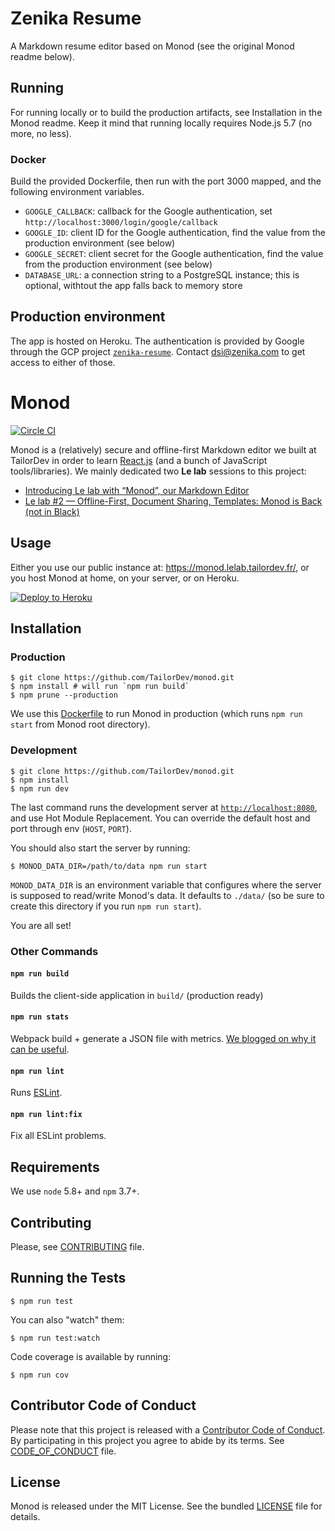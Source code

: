 # Zenika Resume

A Markdown resume editor based on Monod (see the original Monod readme below).

## Running

For running locally or to build the production artifacts, see Installation in the Monod readme.
Keep it mind that running locally requires Node.js 5.7 (no more, no less).

### Docker

Build the provided Dockerfile, then run with the port 3000 mapped, and the following environment variables.

- `GOOGLE_CALLBACK`: callback for the Google authentication, set `http://localhost:3000/login/google/callback`
- `GOOGLE_ID`: client ID for the Google authentication, find the value from the production environment (see below)
- `GOOGLE_SECRET`: client secret for the Google authentication, find the value from the production environment (see below)
- `DATABASE_URL`: a connection string to a PostgreSQL instance; this is optional, withtout the app falls back to memory store

## Production environment

The app is hosted on Heroku. The authentication is provided by Google through the GCP
project [`zenika-resume`](https://console.cloud.google.com/home/dashboard?project=zenika-resume).
Contact dsi@zenika.com to get access to either of those.


# Monod

[![Circle CI](https://circleci.com/gh/TailorDev/monod.svg?style=svg)](https://circleci.com/gh/TailorDev/monod)

Monod is a (relatively) secure and offline-first Markdown editor we built at
TailorDev in order to learn [React.js](https://facebook.github.io/react/) (and a
bunch of JavaScript tools/libraries). We mainly dedicated two **Le lab** sessions
to this project:

* [Introducing Le lab with “Monod”, our Markdown
  Editor](https://tailordev.fr/blog/2016/03/11/introducing-le-lab-with-monod-our-markdown-editor/)
* [Le lab #2 — Offline-First, Document Sharing, Templates: Monod is Back (not in
  Black)](https://tailordev.fr/blog/2016/04/15/le-lab-2-offline-first-document-sharing-templates-monod-is-back/)

## Usage

Either you use our public instance at: https://monod.lelab.tailordev.fr/, or you
host Monod at home, on your server, or on Heroku.

[![Deploy to
Heroku](https://www.herokucdn.com/deploy/button.png)](https://heroku.com/deploy)

## Installation


### Production

    $ git clone https://github.com/TailorDev/monod.git
    $ npm install # will run `npm run build`
    $ npm prune --production

We use this
[Dockerfile](https://github.com/TailorDev/dockerfiles/blob/master/node/Dockerfile)
to run Monod in production (which runs `npm run start` from Monod root
directory).

### Development

    $ git clone https://github.com/TailorDev/monod.git
    $ npm install
    $ npm run dev

The last command runs the development server at
[`http://localhost:8080`](http://127.0.0.1:8080), and use Hot Module
Replacement. You can override the default host and port through env (`HOST`,
`PORT`).

You should also start the server by running:

    $ MONOD_DATA_DIR=/path/to/data npm run start

`MONOD_DATA_DIR` is an environment variable that configures where the server
is supposed to read/write Monod's data. It defaults to `./data/` (so be sure
to create this directory if you run `npm run start`).

You are all set!

### Other Commands

#### `npm run build`

Builds the client-side application in `build/` (production ready)

#### `npm run stats`

Webpack build + generate a JSON file with metrics. [We blogged on why it can be
useful](https://tailordev.fr/blog/2016/03/17/loading-dependencies-asynchronously-in-react-components/).

#### `npm run lint`

Runs [ESLint](http://eslint.org/).

#### `npm run lint:fix`

Fix all ESLint problems.


## Requirements

We use `node` 5.8+ and `npm` 3.7+.


## Contributing

Please, see [CONTRIBUTING](CONTRIBUTING.md) file.

## Running the Tests

    $ npm run test

You can also "watch" them:

    $ npm run test:watch

Code coverage is available by running:

    $ npm run cov


## Contributor Code of Conduct

Please note that this project is released with a [Contributor Code of
Conduct](http://contributor-covenant.org/). By participating in this project you
agree to abide by its terms. See [CODE_OF_CONDUCT](CODE_OF_CONDUCT.md) file.

## License

Monod is released under the MIT License. See the bundled [LICENSE](LICENSE.md)
file for details.
